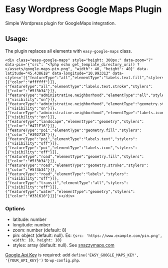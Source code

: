 # Easy Wordpress Google Maps Plugin

Simple Wordpress plugin for GoogleMaps integration.

## Usage:

The plugin replaces all elements with `easy-google-maps` class.
```
<div class="easy-google-maps" style="height: 300px;" data-zoom="7" data-pin='{"src": "<?php echo get_template_directory_uri() ?>/assets/google-maps-pin.png", "width": 40, "height": 40}' data-latitude="45.438618" data-longitude="10.993313" data-styles='[{"featureType":"all","elementType":"labels.text.fill","stylers":[{"color":"#ffffff"}]},{"featureType":"all","elementType":"labels.text.stroke","stylers":[{"color":"#5f3b34"}]},{"featureType":"administrative.neighborhood","elementType":"all","stylers":[{"visibility":"on"}]},{"featureType":"administrative.neighborhood","elementType":"geometry.stroke","stylers":[{"visibility":"on"}]},{"featureType":"administrative.neighborhood","elementType":"labels.icon","stylers":[{"visibility":"on"}]},{"featureType":"landscape","elementType":"geometry","stylers":[{"color":"#471E16"}]},{"featureType":"poi","elementType":"geometry.fill","stylers":[{"color":"#392718"}]},{"featureType":"poi","elementType":"labels.text","stylers":[{"visibility":"off"}]},{"featureType":"poi","elementType":"labels.icon","stylers":[{"visibility":"off"}]},{"featureType":"road","elementType":"geometry.fill","stylers":[{"color":"#5f3b34"}]},{"featureType":"road","elementType":"geometry.stroke","stylers":[{"color":"#5f3b34"}]},{"featureType":"road","elementType":"labels","stylers":[{"visibility":"off"}]},{"featureType":"transit","elementType":"all","stylers":[{"visibility":"off"}]},{"featureType":"water","elementType":"geometry","stylers":[{"color":"#331610"}]}]'></div>
```
### Options
- latitude: number
- longitude: number
- zoom: number (default: 8)
- pin: object (default: null). Es: `{src: 'https://www.example.com/pin.png', width: 10, height: 10}`
- styles: array (default: null). See [snazzymaps.com](snazzymaps.com)

[Google Api Key](https://console.developers.google.com/) is required: add `define('EASY_GOOGLE_MAPS_KEY', '{YOUR_API_KEY}')` to `wp-config.php`.

